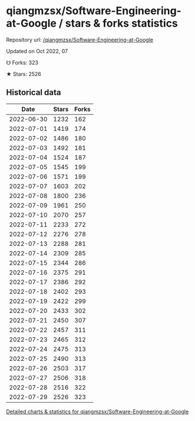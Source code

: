 # qiangmzsx/Software-Engineering-at-Google / stars & forks statistics

Repository url: [/qiangmzsx/Software-Engineering-at-Google](https://github.com/qiangmzsx/Software-Engineering-at-Google)

Updated on Oct 2022, 07

☋ Forks: 323

★ Stars: 2526

## Historical data
| Date | Stars | Forks |
|------|-------|-------|
| 2022-06-30 | 1232 | 162 | 
| 2022-07-01 | 1419 | 174 | 
| 2022-07-02 | 1486 | 180 | 
| 2022-07-03 | 1492 | 181 | 
| 2022-07-04 | 1524 | 187 | 
| 2022-07-05 | 1545 | 199 | 
| 2022-07-06 | 1571 | 199 | 
| 2022-07-07 | 1603 | 202 | 
| 2022-07-08 | 1800 | 236 | 
| 2022-07-09 | 1961 | 250 | 
| 2022-07-10 | 2070 | 257 | 
| 2022-07-11 | 2233 | 272 | 
| 2022-07-12 | 2276 | 278 | 
| 2022-07-13 | 2288 | 281 | 
| 2022-07-14 | 2309 | 285 | 
| 2022-07-15 | 2344 | 286 | 
| 2022-07-16 | 2375 | 291 | 
| 2022-07-17 | 2386 | 292 | 
| 2022-07-18 | 2402 | 293 | 
| 2022-07-19 | 2422 | 299 | 
| 2022-07-20 | 2433 | 302 | 
| 2022-07-21 | 2450 | 307 | 
| 2022-07-22 | 2457 | 311 | 
| 2022-07-23 | 2465 | 312 | 
| 2022-07-24 | 2475 | 313 | 
| 2022-07-25 | 2490 | 313 | 
| 2022-07-26 | 2503 | 317 | 
| 2022-07-27 | 2506 | 318 | 
| 2022-07-28 | 2516 | 322 | 
| 2022-07-29 | 2526 | 323 | 


[Detailed charts & statistics for qiangmzsx/Software-Engineering-at-Google](https://reviewgithub.com/rep/qiangmzsx/Software-Engineering-at-Google)
